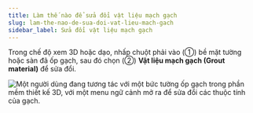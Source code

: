 ```yaml
---
title: Làm thế nào để sửa đổi vật liệu mạch gạch
slug: lam-the-nao-de-sua-doi-vat-lieu-mach-gach
sidebar_label: Sửa đổi vật liệu mạch gạch
---
```


Trong chế độ xem 3D hoặc dạo, nhấp chuột phải vào (①) bề mặt tường hoặc sàn đã ốp gạch, sau đó chọn (②) **Vật liệu mạch gạch (Grout material)** để sửa đổi.

![Một người dùng đang tương tác với một bức tường ốp gạch trong phần mềm thiết kế 3D, với một menu ngữ cảnh mở ra để sửa đổi các thuộc tính của gạch.](https://storage.googleapis.com/jegavn_kb/images/53d93d8e-adff-41a3-bad5-162a1d4dd084.png)
